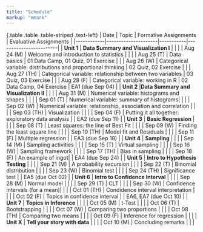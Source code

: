 ```yaml
---
title: "Schedule"
markup: "mmark"
---
```


{.table .table .table-striped .text-left}
| Date       | Topic              | Formative Assignments | Evaluative Assignments |
|------------|---------------------|-----------|------------------------|
| **Unit 1**     | **Data Summary and Visualization I** |            |                        |
| Aug 24 (M) |  Welcome and introduction to statistics |                   |                        |
| Aug 25 (T) |  Data basics |       01 Data Camp, 01 Quiz, 01 Exercise       |                        |
| Aug 26 (W) |  Categorical variable: distributions and proportional thinking |     02 Quiz, 02 Exercise               |                        |
| Aug 27 (TH) | Categorical variable: relationship between two variables  |    03 Quiz, 03 Exercise            |                        |
| Aug 28 (F) | Categorical variable: working in R  |    02 Data Camp, 04 Exercise   |    EA1 (due Sep 04)       |
| **Unit 2**     |**Data Summary and Visualization II** |                   |                        |
| Aug 31 (M) |  Numerical variable: histograms and shapes |            |                        |
| Sep 01 (T) |  Numerical variable: summary of histograms|             |                        |
| Sep 02 (W) |  Numerical variable: relationship, association and correlation |               |                        |
| Sep 03 (TH) | Visualization  |                     |                        |
| Sep 04 (F) | Putting it all together: exploratory data analysis |                     |      EA2 (due Sep 11)        |
| **Unit 3**     | **Basic Regression** |                     |                        |
| Sep 08 (T) |  Least squares: the line of Best Fit |              |                        |
| Sep 09 (W) |  Finding the least square line |           |                        |
| Sep 10 (TH) | Model fit and Residuals  |                     |                        |
| Sep 11 (F) |  Multiple regression  |             |          EA3 (due Sep 18)              |
| **Unit 4**     | **Sampling** |                     |                        |
| Sep 14 (M) |  Sampling activities |             |                        |
| Sep 15 (T) | Virtual sampling |            |                        |
| Sep 16 (W) | Sampling framework |             |                        |
| Sep 17 (TH) | Bias in sampling |         |                        |
| Sep 18 (F) | An example of ingot|            |         EA4 (due Sep 24)        |
| **Unit 5**  | **Intro to Hypothesis Testing** |                     |                        |
| Sep 21 (M) |  A probability excursion |             |                        |
| Sep 22 (T) |  Binomial distribution |            |                        |
| Sep 23 (W) | Binomial test |             |                        |
| Sep 24 (TH) | Significance test |             |       EA5 (due Oct 02)         |
| **Unit 6**     | **Intro to Confidence Interval** |                     |                        |
| Sep 28 (M) | Normal model |               |                        |
| Sep 29 (T) | CLT |              |                        |
| Sep 30 (W) | Confidence intervals (for a mean)|             |                        |
| Oct 01 (TH) | Condidence interval interpretation |             |                        |
| Oct 02 (F) | Topics in confidence interval |              |      EA6, EA7 (due Oct 10)    |
| **Unit 7**     | **Topics in Inference** |                      |                        |
| Oct 05 (M) | t-Test |             |                        |
| Oct 06 (T) |  Bootstrapping |              |                        |
| Oct 07 (W) | Comparing two proportions  |             |                        |
| Oct 08 (TH) | Comparing two means |            |                        |
| Oct 09 (F) |  Inference for regression |                        |                        |
| **Unit X**     | **Tell your story with data** |                      |                        |
| Oct 10 (M) | Concluding remarks |                      |                        |
